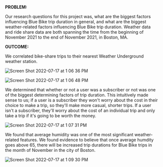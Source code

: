 **PROBLEM:**

Our research questions for this project was, what are the biggest factors influencing Blue Bike trip duration in general,
and what are the biggest weather-related factors influencing Blue Bike trip duration. Weather data and ride share data
are both spanning the time from the beginning of November 2021 to the end of November 2021, in Boston, MA.

**OUTCOME:**

We correlated bike-share trips to their nearest Weather Underground weather station.

![Screen Shot 2022-07-17 at 1 06 36 PM](https://user-images.githubusercontent.com/59405316/179416944-c82c5988-34c6-476b-90ee-e00be024a395.png)

![Screen Shot 2022-07-17 at 1 06 48 PM](https://user-images.githubusercontent.com/59405316/179416952-f6b62c0c-2a57-48ef-8697-b1ab0ebc64fe.png)

We determined that whether or not a user was a subscriber or not was one of the biggest determining factors
of trip duration. This intuitively made sense to us; if a user is a subscriber they won't worry about
the cost in their choice to make a trip, so they'll make more casual, shorter trips. If a user isn't
a subscriber, they'll worry about the cost of an individual trip and only take a trip if it's going to be worth the money.

![Screen Shot 2022-07-17 at 1 07 31 PM](https://user-images.githubusercontent.com/59405316/179416973-a9ad68ef-3d7c-4e82-8339-d896aae5a56f.png)

We found that average humidity was one of the most significant weather-related features. We found evidence to believe 
that once average humdity goes above 65, there will be increased trip durations for Blue Bike trips in the month of November in the city of Boston. 

![Screen Shot 2022-07-17 at 1 09 30 PM](https://user-images.githubusercontent.com/59405316/179417116-bc9a9634-ee52-4f3f-bb6e-2b4cee18f5ca.png)
